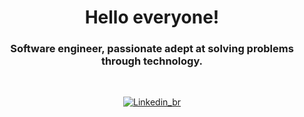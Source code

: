 <h1 align="center"> Hello everyone! </h1>
<h3 align="center"> Software engineer, passionate adept at solving problems through technology. </h3>
<br>

<!-- Contatos -->

<div align="center">
  
[![Linkedin_br](https://img.shields.io/badge/LinkedIn-0077B5?style=for-the-badge&logo=linkedin&logoColor=white)]([https://www.linkedin.com/in/bernardonacif](https://www.linkedin.com/public-profile/settings?lipi=urn%3Ali%3Apage%3Ad_flagship3_profile_self_edit_contact-info%3BHOBQJluwSqOesg6uvOfIuA%3D%3D)https://www.linkedin.com/public-profile/settings?lipi=urn%3Ali%3Apage%3Ad_flagship3_profile_self_edit_contact-info%3BHOBQJluwSqOesg6uvOfIuA%3D%3D)
